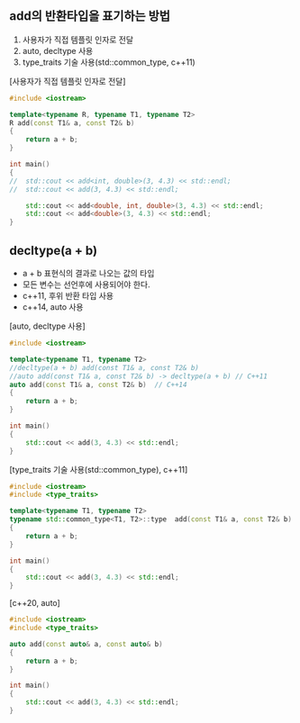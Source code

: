 <style>
r { color: Red }
o { color: Orange }
g { color: Green }
</style>

## add의 반환타입을 표기하는 방법
1) 사용자가 직접 템플릿 인자로 전달
2) auto, decltype 사용
3) type_traits 기술 사용(std::common_type, c++11)


[사용자가 직접 템플릿 인자로 전달]
```c++
#include <iostream>

template<typename R, typename T1, typename T2>
R add(const T1& a, const T2& b)
{
	return a + b;
}

int main()
{
//	std::cout << add<int, double>(3, 4.3) << std::endl;
//	std::cout << add(3, 4.3) << std::endl;

	std::cout << add<double, int, double>(3, 4.3) << std::endl;
	std::cout << add<double>(3, 4.3) << std::endl;
}
```

## decltype(a + b)
- a + b 표현식의 결과로 나오는 값의 타입
- 모든 변수는 선언후에 사용되어야 한다.
- c++11, 후위 반환 타입 사용
- c++14,  auto 사용

[auto, decltype 사용]
```c++
#include <iostream>

template<typename T1, typename T2>
//decltype(a + b) add(const T1& a, const T2& b)
//auto add(const T1& a, const T2& b) -> decltype(a + b) // C++11
auto add(const T1& a, const T2& b)  // C++14
{
	return a + b;
}

int main()
{
	std::cout << add(3, 4.3) << std::endl;
}
```


[type_traits 기술 사용(std::common_type), c++11]
```c++
#include <iostream>
#include <type_traits>

template<typename T1, typename T2>
typename std::common_type<T1, T2>::type  add(const T1& a, const T2& b)  
{
	return a + b;
}

int main()
{
	std::cout << add(3, 4.3) << std::endl;
}
```

[c++20, auto]
```c++
#include <iostream>
#include <type_traits>

auto add(const auto& a, const auto& b)  
{
	return a + b;
}

int main()
{
	std::cout << add(3, 4.3) << std::endl;
}
```
